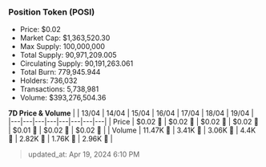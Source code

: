 
  ### Position Token (POSI)
  - Price: $0.02
  - Market Cap: $1,363,520.30
  - Max Supply: 100,000,000
  - Total Supply: 90,971,209.005
  - Circulating Supply: 90,191,263.061
  - Total Burn: 779,945.944
  - Holders: 736,032
  - Transactions: 5,738,981
  - Volume: $393,276,504.36

  **7D Price & Volume**
  | | 13&#x2F;04 | 14&#x2F;04 | 15&#x2F;04 | 16&#x2F;04 | 17&#x2F;04 | 18&#x2F;04 | 19&#x2F;04 |
  |---|---|---|---|---|---|---|---|
  | Price | $0.02 🔻 | $0.02 🚀 | $0.02 🔻 | $0.02 🔻 | $0.01 🔻 | $0.02 🚀 | $0.02 🚀 |
  | Volume | 11.47K 🚀 | 3.41K 🔻 | 3.06K 🔻 | 4.4K 🚀 | 2.82K 🔻 | 1.76K 🔻 | 2.96K 🚀 |

  > updated_at: Apr 19, 2024 6:10 PM
